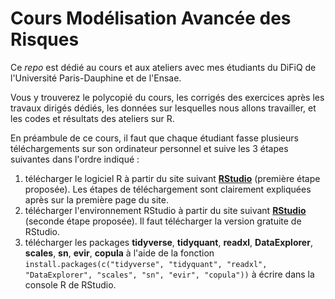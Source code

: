 
# Cours Modélisation Avancée des Risques

Ce *repo* est dédié au cours et aux ateliers avec mes étudiants du DiFiQ de l'Université Paris-Dauphine et de l'Ensae. 

Vous y trouverez le polycopié du cours, les corrigés des exercices après les travaux dirigés dédiés, les données sur lesquelles nous allons travailler, et les codes et résultats des ateliers sur R.

En préambule de ce cours, il faut que chaque étudiant fasse plusieurs téléchargements sur son ordinateur personnel et suive les 3 étapes suivantes dans l'ordre indiqué :

1. télécharger le logiciel R à partir du site suivant [__RStudio__](https://rstudio.com/products/rstudio/download/) (première étape proposée). Les étapes de téléchargement sont clairement expliquées après sur la première page du site.
2. télécharger l'environnement RStudio à partir du site suivant [__RStudio__](https://rstudio.com/products/rstudio/download/) (seconde étape proposée). Il faut télécharger la version gratuite de RStudio.
3. télécharger les packages __tidyverse__, __tidyquant__, __readxl__, __DataExplorer__, __scales__, __sn__, __evir__, __copula__ à l'aide de la fonction `install.packages(c("tidyverse", "tidyquant", "readxl", "DataExplorer", "scales", "sn", "evir", "copula"))` à écrire dans la console R de RStudio.
